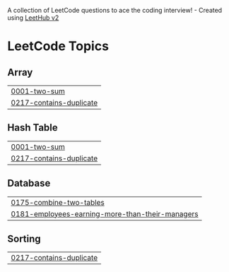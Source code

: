 A collection of LeetCode questions to ace the coding interview! - Created using [LeetHub v2](https://github.com/arunbhardwaj/LeetHub-2.0)
<!---LeetCode Topics Start-->
# LeetCode Topics
## Array
|  |
| ------- |
| [0001-two-sum](https://github.com/zezo-777/MyLeetCode-Solutions/tree/master/0001-two-sum) |
| [0217-contains-duplicate](https://github.com/zezo-777/MyLeetCode-Solutions/tree/master/0217-contains-duplicate) |
## Hash Table
|  |
| ------- |
| [0001-two-sum](https://github.com/zezo-777/MyLeetCode-Solutions/tree/master/0001-two-sum) |
| [0217-contains-duplicate](https://github.com/zezo-777/MyLeetCode-Solutions/tree/master/0217-contains-duplicate) |
## Database
|  |
| ------- |
| [0175-combine-two-tables](https://github.com/zezo-777/MyLeetCode-Solutions/tree/master/0175-combine-two-tables) |
| [0181-employees-earning-more-than-their-managers](https://github.com/zezo-777/MyLeetCode-Solutions/tree/master/0181-employees-earning-more-than-their-managers) |
## Sorting
|  |
| ------- |
| [0217-contains-duplicate](https://github.com/zezo-777/MyLeetCode-Solutions/tree/master/0217-contains-duplicate) |
<!---LeetCode Topics End-->